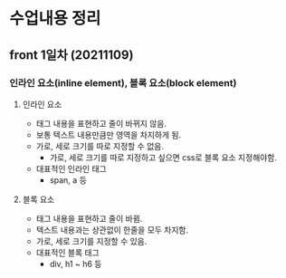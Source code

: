 # 수업내용 정리

## front 1일차 (20211109)

### 인라인 요소(inline element), 블록 요소(block element)

1. 인라인 요소
    - 태그 내용을 표현하고 줄이 바뀌지 않음.
    - 보통 텍스트 내용만큼만 영역을 차지하게 됨.
    - 가로, 세로 크기를 따로 지정할 수 없음.
        - 가로, 세로 크기를 따로 지정하고 싶으면 css로 블록 요소 지정해야함.
    - 대표적인 인라인 태그
        - span, a 등

2. 블록 요소
    - 태그 내용을 표현하고 줄이 바뀜.
    - 텍스트 내용과는 상관없이 한줄을 모두 차지함.
    - 가로, 세로 크기를 지정할 수 있음.
    - 대표적인 블록 태그
        - div, h1 ~ h6 등
